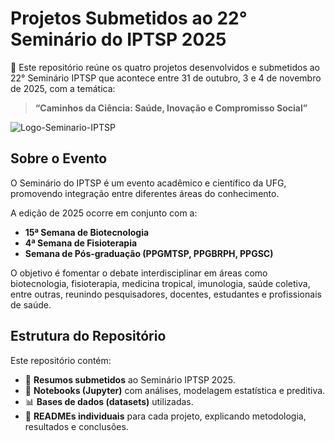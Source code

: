 # Projetos Submetidos ao 22° Seminário do IPTSP 2025  

🚀 Este repositório reúne os quatro projetos desenvolvidos e submetidos ao 22° Seminário IPTSP que acontece entre 31 de outubro, 3 e 4 de novembro de 2025, com a temática:  

> **“Caminhos da Ciência: Saúde, Inovação e Compromisso Social”**  

![Logo-Seminario-IPTSP](../imagens/logo_seminario_iptsp2025.png)  

## Sobre o Evento  

O Seminário do IPTSP é um evento acadêmico e científico da UFG, promovendo integração entre diferentes áreas do conhecimento.  

A edição de 2025 ocorre em conjunto com a:  
- **15ª Semana de Biotecnologia**  
- **4ª Semana de Fisioterapia**  
- **Semana de Pós-graduação (PPGMTSP, PPGBRPH, PPGSC)**  

O objetivo é fomentar o debate interdisciplinar em áreas como biotecnologia, fisioterapia, medicina tropical, imunologia, saúde coletiva, entre outras, reunindo pesquisadores, docentes, estudantes e profissionais de saúde.  

## Estrutura do Repositório  

Este repositório contém:  

- 📑 **Resumos submetidos** ao Seminário IPTSP 2025.  
- 📓 **Notebooks (Jupyter)** com análises, modelagem estatística e preditiva.  
- 📊 **Bases de dados (datasets)** utilizadas.    
- 📘 **READMEs individuais** para cada projeto, explicando metodologia, resultados e conclusões.  



